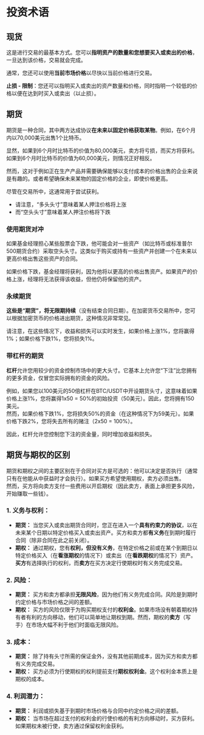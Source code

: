 # 投资术语

## 现货

这是进行交易的最基本方式。您可以**指明资产的数量和您想要买入或卖出的价格**，一旦达到该价格，交易就会完成。

通常，您还可以使用**当前市场价格**以尽快以当前价格进行交易。

**止损 - 限制**：您还可以指明买入或卖出的资产数量和价格，同时指明一个较低的价格以便在达到时买入或卖出（以止损）。

## 期货

期货是一种合同，其中两方达成协议**在未来以固定价格获取某物**。例如，在6个月内以70,000美元出售1个比特币。

显然，如果到6个月时比特币的价值为80,000美元，卖方将亏损，而买方将获利。如果到6个月时比特币的价值为60,000美元，则情况正好相反。

然而，这对于例如正在生产产品并需要确保能够以支付成本的价格出售的企业来说是有趣的。或者希望确保未来某物的固定价格的企业，即使价格更高。

尽管在交易所中，这通常用于尝试获利。

* 请注意，“多头头寸”意味着某人押注价格将上涨
* 而“空头头寸”意味着某人押注价格将下跌

### 使用期货对冲 <a href="#mntl-sc-block_7-0" id="mntl-sc-block_7-0"></a>

如果基金经理担心某些股票会下跌，他可能会对一些资产（如比特币或标准普尔500期货合约）采取空头头寸。这类似于购买或持有一些资产并创建一个在未来以更高价格出售这些资产的合同。

如果价格下跌，基金经理将获利，因为他将以更高的价格出售资产。如果资产的价格上涨，经理将无法获得该收益，但他仍将保留他的资产。

### 永续期货

**这些是“期货”，将无限期持续**（没有结束合同日期）。在加密货币交易所中，您可以根据加密货币的价格进出期货，这种情况非常常见。

请注意，在这些情况下，收益和损失可以实时发生，如果价格上涨1%，您将赢得1%；如果价格下跌1%，您将损失1%。

### 带杠杆的期货

**杠杆**允许您用较少的资金控制市场中的更大头寸。它基本上允许您“下注”比您拥有的更多资金，仅冒您实际拥有的资金的风险。

例如，如果您以100美元的50倍杠杆在BTC/USDT中开设期货头寸，这意味着如果价格上涨1%，您将赢得1x50 = 50%的初始投资（50美元）。因此，您将拥有150美元。\
然而，如果价格下跌1%，您将损失50%的资金（在这种情况下为59美元）。如果价格下跌2%，您将失去所有的赌注（2x50 = 100%）。

因此，杠杆允许您控制您下注的资金量，同时增加收益和损失。

## 期货与期权的区别

期货和期权之间的主要区别在于合同对买方是可选的：他可以决定是否执行（通常只有在他能从中获益时才会执行）。如果买方希望使用期权，卖方必须出售。\
然而，买方将向卖方支付一些费用以开启期权（因此卖方，表面上承担更多风险，开始赚取一些钱）。

### 1. **义务与权利：**

* **期货：** 当您买入或卖出期货合同时，您正在进入一个**具有约束力的协议**，以在未来某个日期以特定价格买入或卖出资产。买方和卖方都**有义务**在到期时履行合同（除非合同在此之前关闭）。
* **期权：** 通过期权，您有**权利，但没有义务**，在特定价格之前或在某个到期日以特定价格买入（在**看涨期权**的情况下）或卖出（在**看跌期权**的情况下）资产。**买方**有选择执行的权利，而**卖方**在买方决定行使期权时有义务完成交易。

### 2. **风险：**

* **期货：** 买方和卖方都承担**无限风险**，因为他们有义务完成合同。风险是到期时约定价格与市场价格之间的差额。
* **期权：** 买方的风险仅限于为购买期权支付的**权利金**。如果市场没有朝着期权持有者有利的方向移动，他们可以简单地让期权到期。然而，期权的**卖方**（写手）在市场大幅不利于他们时面临无限风险。

### 3. **成本：**

* **期货：** 除了持有头寸所需的保证金外，没有其他前期成本，因为买方和卖方都有义务完成交易。
* **期权：** 买方必须为行使期权的权利提前支付**期权权利金**。这个权利金本质上是期权的成本。

### 4. **利润潜力：**

* **期货：** 利润或损失基于到期时市场价格与合同中约定价格之间的差额。
* **期权：** 当市场在超过支付的权利金的行使价格的有利方向移动时，买方获利。如果期权未被行使，卖方通过保留权利金获利。
